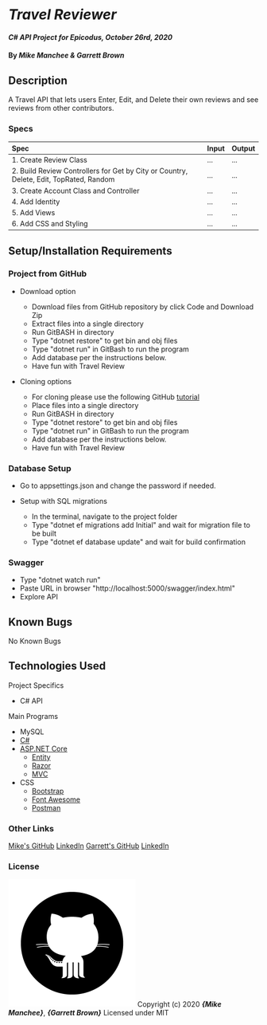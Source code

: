 # _Travel Reviewer_

#### _C# API Project for Epicodus, October 26rd, 2020_

#### By _**Mike Manchee** & **Garrett Brown**_

## Description

A Travel API that lets users Enter, Edit, and Delete their own reviews and see reviews from other contributors.

<!-- 
Build an API that allows users to GET and POST reviews about various travel destinations around the world. Here are some user stories to get started. Note that you will have to create custom endpoints for some of these user stories.

As a user, I want to GET and POST reviews about travel destinations.
As a user, I want to GET reviews by country or city.
As a user, I want to see the most popular travel destinations by number of reviews or by overall rating.
As a user, I want to PUT and DELETE reviews, but only if I wrote them. (Start by requiring a user_name param to match the user_name of the author on the message. You can always try authentication later.)
As a user, I want to look up random destinations just for fun.
 -->
### Specs
| Spec | Input | Output |
| :-------------     | :------------- | :------------- |
|  1.  Create Review Class | ... | ... |
|  2.  Build Review Controllers for Get by City or Country, Delete, Edit, TopRated, Random | ... | ... |
|  3.  Create Account Class and Controller | ... | ... |
|  4.  Add Identity | ... | ... |
|  5.  Add Views | ... | ... |
|  6.  Add CSS and Styling | ... | ... |


## Setup/Installation Requirements

### Project from GitHub
* Download option
  * Download files from GitHub repository by click Code and Download Zip
  * Extract files into a single directory 
  * Run GitBASH in directory
  * Type "dotnet restore" to get bin and obj files
  * Type "dotnet run" in GitBash to run the program
  * Add database per the instructions below.
  * Have fun with Travel Review <!-- TITLE HERE -->

* Cloning options
  * For cloning please use the following GitHub [tutorial](https://docs.github.com/en/enterprise/2.16/user/github/creating-cloning-and-archiving-repositories/cloning-a-repository)
  * Place files into a single directory 
  * Run GitBASH in directory
  * Type "dotnet restore" to get bin and obj files
  * Type "dotnet run" in GitBash to run the program
  * Add database per the instructions below.
  * Have fun with Travel Review <!-- TITLE HERE -->

### Database Setup
* Go to appsettings.json and change the password if needed.

* Setup with SQL migrations
  * In the terminal, navigate to the project folder
  * Type "dotnet ef migrations add Initial" and wait for migration file to be built
  * Type "dotnet ef database update" and wait for build confirmation

### Swagger
* Type "dotnet watch run"
* Paste URL in browser "http://localhost:5000/swagger/index.html"
* Explore API

## Known Bugs

No Known Bugs

## Technologies Used
Project Specifics
* C# API

Main Programs
* MySQL
* [C#](https://docs.microsoft.com/en-us/dotnet/csharp/)
* [ASP.NET Core](https://dotnet.microsoft.com/apps/aspnet)
  * [Entity](https://docs.microsoft.com/en-us/ef/core/)
  * [Razor](https://docs.microsoft.com/en-us/aspnet/core/mvc/views/razor?view=aspnetcore-3.1)
  * [MVC](https://docs.microsoft.com/en-us/aspnet/core/mvc/overview?view=aspnetcore-3.1)
* CSS
  * [Bootstrap](https://getbootstrap.com/docs/4.5/getting-started/introduction/)
  * [Font Awesome](https://www.w3schools.com/icons/fontawesome_icons_intro.asp)
  * [Postman](https://www.postman.com/)


### Other Links

[Mike's GitHub](https://github.com/mmanchee)
[LinkedIn](https://www.linkedin.com/in/mikemanchee/)
[Garrett's GitHub](https://github.com/garrett-brown-dev/)
[LinkedIn](https://www.linkedin.com/in/garrett-brown-d/)

### License
![GitHub](img/Github.png)
Copyright (c) 2020 **_{Mike Manchee}_**, **_{Garrett Brown}_**
Licensed under MIT